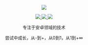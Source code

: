 <p align="center">
  <a href="https://github.com/wresource">
    <img src="https://githubstate.growtry.com/api?username=wresource&show_icons=true&theme=transparent&title_color=65b587&icon_color=7dc09a&border_color=7dc09a" />
  </a>
</p>

<p align="center">
  <a href="https://growtry.com">
    <img src="https://img.shields.io/badge/growtry%20个人博客-brightness.svg" />
  </a>
  <a href="https://dreamstudio.blog.csdn.net">
    <img src="https://img.shields.io/badge/csdn%20CSDN地址-brightness.svg" />
  </a>
  <a href="https://github.com/wresource">
    <img src="https://komarev.com/ghpvc/?username=wresource&color=brightgreen&label=view%20Views" />
  </a>  
</p>

<p align="center">专注于安卓领域的技术</p>
<p align="center">尝试中成长，从-到+，从0到1，从1到+∞</p>


